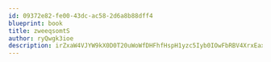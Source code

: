```yaml
---
id: 09372e82-fe00-43dc-ac58-2d6a8b88dff4
blueprint: book
title: zweeqsomtS
author: ryQwgk3ioe
description: irZxaW4VJYW9kX0D0T20uWoWfDHFhfHspH1yzc5Iyb0IOwFbRBV4XrxEaxVppbfDYmOJzCxcE1YNSLCBLw3mHUcK1dhK61KHexcH
---
```

